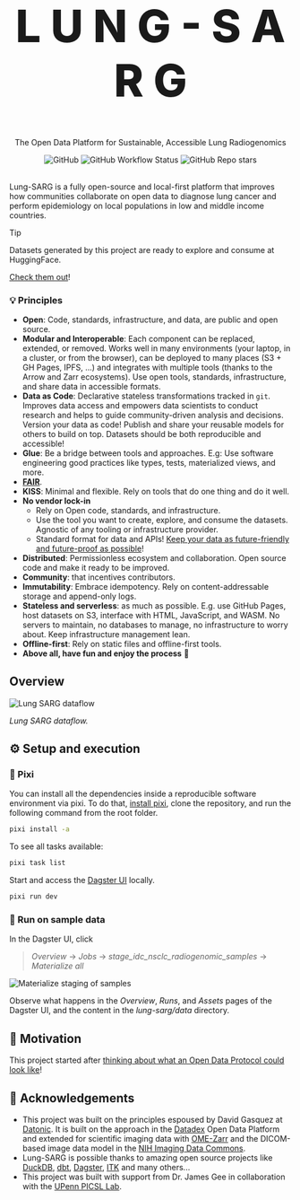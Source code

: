 <!-- markdownlint-disable MD033 MD041-->

<p align="center">
  <h1 style="font-size:80px; font-weight: 800;" align="center">L U N G - S A R G</h1>
  <p align="center">The Open Data Platform for Sustainable, Accessible Lung Radiogenomics</a> </p>
</p>

<div align="center">
  <img alt="GitHub" src="https://img.shields.io/github/license/open-radiogenomics/lung-sarg?style=flat-square">
  <img alt="GitHub Workflow Status" src="https://img.shields.io/github/actions/workflow/status/open-radiogenomics/lung-sarg/ci.yml?style=flat-square">
  <img alt="GitHub Repo stars" src="https://img.shields.io/github/stars/open-radiogenomics/lung-sarg?style=flat-square">
</div>

<br>

Lung-SARG is a fully open-source and local-first platform that improves how communities collaborate on open data to diagnose lung cancer and perform epidemiology on local populations in low and middle income countries.

> [!TIP]
> Datasets generated by this project are ready to explore and consume at HuggingFace.
>
> [Check them out](https://huggingface.co/radiogenomics)!

### 💡 Principles

- **Open**: Code, standards, infrastructure, and data, are public and open source.
- **Modular and Interoperable**: Each component can be replaced, extended, or removed. Works well in many environments (your laptop, in a cluster, or from the browser), can be deployed to many places (S3 + GH Pages, IPFS, ...) and integrates with multiple tools (thanks to the Arrow and Zarr ecosystems). Use open tools, standards, infrastructure, and share data in accessible formats.
- **Data as Code**: Declarative stateless transformations tracked in `git`. Improves data access and empowers data scientists to conduct research and helps to guide community-driven analysis and decisions. Version your data as code! Publish and share your reusable models for others to build on top. Datasets should be both reproducible and accessible!
- **Glue**: Be a bridge between tools and approaches. E.g: Use software engineering good practices like types, tests, materialized views, and more.
- [**FAIR**](https://www.go-fair.org/fair-principles/).
- **KISS**: Minimal and flexible. Rely on tools that do one thing and do it well.
- **No vendor lock-in**
  - Rely on Open code, standards, and infrastructure.
  - Use the tool you want to create, explore, and consume the datasets. Agnostic of any tooling or infrastructure provider.
  - Standard format for data and APIs! [Keep your data as future-friendly and future-proof as possible](https://indieweb.org/longevity)!
- **Distributed**: Permissionless ecosystem and collaboration. Open source code and make it ready to be improved.
- **Community**: that incentives contributors.
- **Immutability**: Embrace idempotency. Rely on content-addressable storage and append-only logs.
- **Stateless and serverless**: as much as possible. E.g. use GitHub Pages, host datasets on S3, interface with HTML, JavaScript, and WASM. No servers to maintain, no databases to manage, no infrastructure to worry about. Keep infrastructure management lean.
- **Offline-first**: Rely on static files and offline-first tools.
- **Above all, have fun and enjoy the process** 🎉

## Overview

![Lung SARG dataflow](./docs/figures/lung-sarg.png)

*Lung SARG dataflow.*

## ⚙️ Setup and execution

### 🐍 Pixi

You can install all the dependencies inside a reproducible software environment via pixi. To do that, [install pixi](https://pixi.sh), clone the repository, and run the following command from the root folder.

```bash
pixi install -a
```

To see all tasks available:

```bash
pixi task list
```

Start and access the [Dagster UI](http://127.0.0.1:3000) locally.

```bash
pixi run dev
```

### 🧬 Run on sample data

In the Dagster UI, click

 > *Overview* -> *Jobs* -> *stage_idc_nsclc_radiogenomic_samples* -> *Materialize all*

![Materialize staging of samples](./docs/figures/lung-sarg-stage.png)

Observe what happens in the *Overview*, *Runs*, and *Assets* pages of the Dagster UI, and the content in the *lung-sarg/data* directory.


## 🎯 Motivation

This project started after [thinking about what an Open Data Protocol could look like](https://publish.obsidian.md/davidgasquez/Open+Data)!

## 👏 Acknowledgements

- This project was built on the principles espoused by David Gasquez at [Datonic](https://datonic.io). It is built on the approach in the [Datadex](https://datadex.datonic.io/) Open Data Platform and extended for scientific imaging data with [OME-Zarr](https://ngff.openmicroscopy.org/) and the DICOM-based image data model in the [NIH Imaging Data Commons](https://portal.imaging.datacommons.cancer.gov/).
- Lung-SARG is possible thanks to amazing open source projects like [DuckDB](https://www.duckdb.org/), [dbt](https://getdbt.com), [Dagster](https://dagster.io/), [ITK](https://docs.itk.org) and many others...
- This project was built with support from Dr. James Gee in collaboration with the [UPenn PICSL Lab](https://picsl.upenn.edu/).
